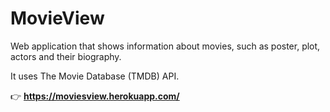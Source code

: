 # MovieView

Web application that shows information about movies, such as poster, plot, actors and their biography.

It uses The Movie Database (TMDB) API.


:point_right:  **https://moviesview.herokuapp.com/**






